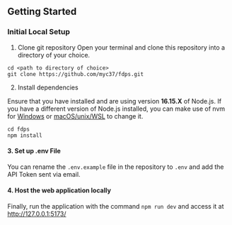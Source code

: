 ## Getting Started

### Initial Local Setup

1. Clone git repository
Open your terminal and clone this repository into a directory of your choice.
```
cd <path to directory of choice>
git clone https://github.com/myc37/fdps.git
```

2. Install dependencies

Ensure that you have installed and are using version **16.15.X** of Node.js. 
If you have a different version of Node.js installed, you can make use of nvm for [Windows](https://github.com/coreybutler/nvm-windows) or [macOS/unix/WSL](https://github.com/nvm-sh/nvm) to change it.
```
cd fdps
npm install
```

#### 3. Set up .env File

You can rename the `.env.example` file in the repository to `.env` and add the API Token sent via email.

#### 4. Host the web application locally

Finally, run the application with the command `npm run dev` and access it at http://127.0.0.1:5173/

